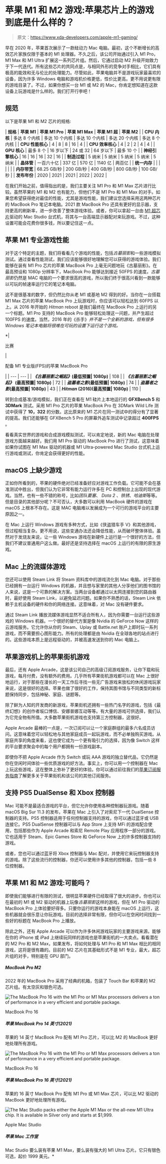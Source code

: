 # 苹果 M1 和 M2 游戏:苹果芯片上的游戏到底是什么样的？

> 原文：<https://www.xda-developers.com/apple-m1-gaming/>

早在 2020 年，苹果首次展示了一款硅动力 Mac 电脑。最初，这个不断增长的高效芯片家族仅限于基本的 M1 处理器。不久之后，该公司开始通过引入 M1 Pro，M1 Max 和 M1 Ultra 扩展这一系列芯片组。然后，它通过启动 M2 升级开始致力于下一代迭代。所有这些芯片的共同点是，与相同外形的竞争对手相比，它们具有极高的能效和无与伦比的处理能力。尽管如此，苹果电脑并不是游戏玩家最喜欢的设备，因为许多 Windows 电脑和游戏机价格更低，性价比更高。更不用说更有限的游戏目录了。不过，如果你想买一台 M1 或 M2 的 Mac，你肯定想知道在这款设备上玩游戏是什么样的。我们打开行李吧！

## 规范

以下是苹果 M1 和 M2 芯片的规格:

| **规格** | **苹果 M1** | **苹果 M1 Pro** | **苹果 M1 Max** | **苹果 M1 超** | **苹果 M2** |
| **CPU 内核** | 多达 8 个内核 | 多达 10 个内核 | 多达 10 个内核 | 多达 20 个内核 | 多达 8 个内核 |
| **CPU 性能核心** | 4 | 8 | 8 | 16 | 4 |
| **CPU 效率核心** | 4 | 2 | 2 | 4 | 4 |
| **GPU 核心** | 最多 8 个 | 16 岁以下 | 24 或 32 | 64 岁以下 | 最多 10 个 |
| **神经引擎核心** | 16 | 16 | 16 | 32 | 16 |
| **制造过程** | 5 纳米 | 5 纳米 | 5 纳米 | 5 纳米 | 5 纳米 |
| **晶体管** | 一百六十亿 | 337 亿 | 570 亿 | 1140 亿 | 两百亿 |
| **统一内存** |  |  |  |  |  |
| **内存带宽** | 68.25 GB/秒 | 200 GB/秒 | 400 GB/秒 | 800 GB/秒 | 100 GB/秒 |
| **发布年份** | 2020 | 2021 | 2021 | 2022 | 2022 |

在我们开始之前，值得指出的是，我们主要关注 M1 Pro 和 M1 Max 芯片进行比较。虽然苹果的 M1 和 M2 也有能力，但他们不是 M1 Pro 和 M1 Max 的对手。如果您希望获得绝对最佳的性能，尤其是游戏性能，我们建议您选择采用这两种芯片的 MacBook Pro 笔记本电脑。2021 款 MacBook Pro 还具有更好的显示器，支持更高的刷新率，进一步改善了整体游戏体验。或者，你可以拿起一台由 [M1 超芯片](https://www.xda-developers.com/apple-m1-ultra/)驱动的 Mac Studio 台式机，将其与一台高端显示器配对来玩游戏。不过，这种设置可能会花费你很多钱，所以要记住这一点。

## 苹果 M1 专业游戏性能

对于这个特定的主题，我们将看看几个游戏的性能，包括*古墓丽影*和一些游戏模拟测试。通过查看性能测试，我们应该能够很好地理解您可以获得的游戏体验。我们能够在装有 M1 Pro 芯片的苹果 MacBook Pro 上毫无问题地玩《古墓丽影》。在最高预设和 1080p 分辨率下，MacBook Pro 能够达到接近 50FPS 的速度。*古墓丽影*仍然是 MAC 电脑的一个要求很高的游戏，所以我们终于很高兴看到一款能够以可玩的帧速率运行它的笔记本电脑。

这不是很基准的数字，但仍然比你从老 M1 或基地 M2 得到的好。当你在一台搭载 M1 Max 芯片的苹果 MacBook Pro 上玩游戏时，你应该可以轻松达到 60FPS 以上。从 2016 年开始的 *Hitman* reboot 是我们最终在 MacBook Pro 上运行的另一个标题。M1 Pro 支持的 MacBook Pro 能够轻松处理这一问题，并产生超过 100FPS 的速度。当然，2016 年的《杀手》*并不是一个全新的游戏，但有很多 Windows 笔记本电脑将很难在可玩的设置下运行这个游戏。*

 *| 

比赛

 | 

配备 M1 专业版(FPS)的苹果 MacBook Pro

 |
| --- | --- |
| ***《古墓丽影之崛起》*(最低预置&#124; 1080p)** | 108 |
| ***《古墓丽影之崛起》*** **(最高预置&#124; 1080p)** | 72 |
| ***盗墓者之影*(最低预置&#124; 1080p)** | 74 |
| ***盗墓者之影*(最高预置&#124; 1080p)** | 43 |
| ***Hitman* (2016)(最高预置&#124; 1080p)** | 110 |

转到合成基准/游戏模拟，我们正在查看在 M1 硅片上本地运行的 **GFXBench 5** 和 **3DMark** 测试。采用 M1 Pro 芯片的苹果 MacBook Pro 在 3DMark Wild Life 测试中获得了 **10，322** 的分数。这比原来的 M1 芯片在同一测试中的得分有了显著的提高。我们还能够在 GFXBench 5 Pro 的屏幕外追车测试中记录超过 **400FPS** 。

看看真实世界的游戏和合成游戏模拟测试，可以肯定地说，新的 Mac 电脑在处理游戏方面越来越好。我们用 M1 Pro 驱动的 MacBook Pro 进行了测试，这意味着如果你试图在 M1 Max 驱动的机器或 M1 Ultra-powered Mac Studio 台式机上运行游戏或测试，你肯定会获得更好的性能。

## macOS 上缺少游戏

正如你所看到的，苹果的硬件绝对已经准备好应对游戏工作负载。它可能不会在基准测试中胜出，但我们认为它非常有能力运行许多在 PC 和控制台上出现的现代游戏。当然，也有一些不错的称号，比如*团队要塞*、 *Dota 2* 、*铁锈*、*哈迪斯*等等。但是目录的其他部分呢？不可否认，大多数可以利用 MacBook 硬件的游戏在 macOS 上根本不存在。这是 MAC 电脑难以发展成为一个可行的游戏平台的主要原因之一。

在 Mac 上运行 Windows 游戏有多种方式，比如《侠盗猎车手 V》和其他游戏，但过程相当复杂。更不用说，这些变通办法还会降低性能，从而破坏整体体验。虽然对于发烧友来说，让一些 Windows 游戏在新硬件上运行是一个很好的方法，但我们不建议普通用户这么做。最好还是坚持选择在 macOS 上运行的有限的原生游戏。

## Mac 上的流媒体游戏

您还可以使用 Steam Link 将 Steam 资料库中的游戏流化到 Mac 电脑。对于那些已经拥有一台运行 Windows 的机器，并且想与家里的其他人分享他们的图书馆的人来说，这是一个可靠的解决方案。当两台设备都通过以太网连接到您的路由器时，最好使用 Steam Link，以避免延迟问题。如果你不熟悉的话，Steam Link 依赖于主机设备的硬件和你的网络连接。这意味着，对 Mac 没有硬件要求。

通过 Steam Link 播放流媒体游戏显然不适合所有人，因为你需要一台运行这些游戏的 Windows 机器。一个很好的替代方案是像 Nvidia 的 GeForce Now 这样的云游戏服务。它允许你从你的 Steam、Uplay 或 Battle.net 账户上即时玩一系列游戏，而不需要担心图形能力。所有的处理都是由 Nvidia 在全球各地的站点进行的。这些游戏本质上是远程驱动的，并被高速发送到你的 Mac 电脑上。

## 苹果游戏机上的苹果街机游戏

最后，还有 Apple Arcade，这是该公司自己的高级订阅游戏服务，让你下载和玩游戏，每月付费，没有额外的费用。几乎所有苹果街机游戏都可以在 Mac 上很好地运行，对于那些在漫长的一天工作后寻找一些无广告游戏来放松的休闲游戏玩家来说，这是很好的选择。苹果也做了很好的工作，保持其图书馆与不同类型的新标题保持同步，包括神秘、家庭、谜题等。

除了鲜为人知的开发商的新游戏，苹果街机还拥有一些热门名字的游戏，包括《最终幻想》的创作者坂口博信、安娜普娜互动等等。有大量的游戏可供选择，我们认为它完全物有所值。大多数苹果街机游戏也支持第三方控制器，这很好。

Apple Arcade 最棒的一点是，一次订阅可以让一个家庭群组的最多六名成员访问。这意味着您可以轻松地与其他家庭成员一起玩游戏，而不必单独购买游戏。从家庭共享的角度来看，这也使它成为一个更有吸引力的选择，因为像 Switch 这样的平台要求聚会中的每个用户都拥有一份游戏副本。

即使你不把 Apple Arcade 作为 Switch 或玩 AAA 游戏的独立替代品，它仍然是你在空闲时间体验一些优质游戏的好方法。事实上，你可以用一个控制器在 Mac 上玩这些游戏，这在整体上弥补了更好的体验。你可以通过前往我们的[苹果订阅服务指南](https://www.xda-developers.com/apple-subscription-services/)了解更多关于苹果街机和该公司的其他订阅服务。

## 支持 PS5 DualSense 和 Xbox 控制器

Mac 可能不是最适合游戏的平台，但它允许你使用各种控制器玩游戏。随着 macOS Big Sur 11.3 的发布，苹果在 Mac 上引入了对索尼下一代 DualSense 控制器的支持。PS5 控制器适用于任何控制器支持的游戏，你可以通过蓝牙或 USB 连接它。PS5 DualSense 控制器可以与 App Store 上支持 MFi 的游戏配合使用，包括那些作为 Apple Arcade 和索尼 Remote Play 应用程序一部分的游戏。它也适用于 Steam、Epic Games Store 和 GeForce Now 上的许多控制器支持的游戏。

或者，您也可以通过蓝牙将 Xbox 控制器与 Mac 配对，并使用它来玩控制器支持的游戏。除了这些流行的控制器，你还可以使用许多其他的控制器，包括一些 8 位控制器。

## 苹果 M1 和 M2 游戏:可能吗？

即使我们能够进行有限的测试，很明显苹果硬件已经取得了很大的进步。你也可以在最初的 M1 或 M2 驱动的机器上玩像*古墓丽影*这样的游戏，但在 M1 Pro 驱动的 MacBook Pro 上体验要好得多。只要你运行的游戏本身能在 macOS 上运行，这些机器就会很乐意让你玩游戏。目前的选择非常有限，但你可以在空闲时间找到一些好的标题在 MacBook Pro 上播放。

除此之外，还有 Apple Arcade 可以作为许多休闲游戏玩家的主要游戏来源。能够在你的 iPhone 或 iPad 上继续玩同样的游戏也是苹果街机的一大卖点。看看潜在的 M2 Pro 和 M2 Max，如果发布，将如何处理与 M1 Pro 和 M1 Max 相比的相同游戏，这将是很有趣的。目前的 M2 芯片在其基础形式不是 M1 专业，最大，超芯片组的对手，特别是在 GPU 部门。

##### MacBook Pro M2

2022 年的 MacBook Pro 采用了经典的机箱，包装了 Touch Bar 和苹果的 M2 芯片组。有太空灰和银色可选。

 <picture>![The MacBook Pro 16 with the M1 Pro or M1 Max processors delivers a ton of performance in a very efficient and portable package.](img/05714b606d1fdd862d038318e70f0ae0.png)</picture> 

MacBook Pro 16

##### 苹果 MacBook Pro 14 英寸(2021)

苹果的 14 英寸 MacBook Pro 配有 M1 Pro 芯片，可以比 M2 的 MacBook 更好地处理所有游戏。

 <picture>![The MacBook Pro 16 with the M1 Pro or M1 Max processors delivers a ton of performance in a very efficient and portable package.](img/05714b606d1fdd862d038318e70f0ae0.png)</picture> 

MacBook Pro 16

##### 苹果 MacBook Pro 16 英寸(2021)

苹果的 16 英寸 MacBook Pro 配有 M1 Pro 或 M1 Max 芯片，可以比 M2 驱动的 MacBook 更好地处理所有游戏。

 <picture>![The Mac Studio packs either the Apple M1 Max or the all-new M1 Ultra chip. It is available in Silver only and starts at $1,999.](img/392684136c949a55235af951343b88f8.png)</picture> 

Apple Mac Studio

##### 苹果 Mac 工作室

Mac Studio 要么装有苹果 M1 Max，要么装有强大的 M1 Ultra 芯片。它只有银色可选，起价 1999 美元。*